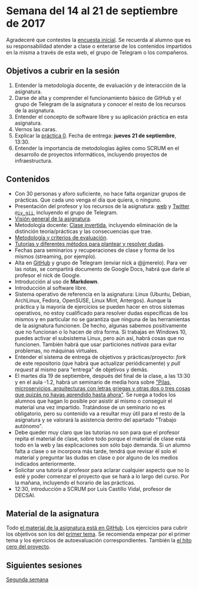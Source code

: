 # Semana del 14 al 21 de septiembre de 2017

Agradeceré que contestes la
[encuesta inicial](https://docs.google.com/forms/d/e/1FAIpQLSdAMl7eMKZ3eW-SxXwQMrXBjSy8oJUVBDqfzdX1tzmvHxZrGA/viewform). Se
recuerda al alumno que es su responsabilidad atender a clase o
enterarse de los contenidos impartidos en la misma a través de esta web, el grupo de Telegram o los compañeros. 


## Objetivos a cubrir en la sesión

1. Entender la metodología docente, de evaluación y de interacción de la asignatura.
2. Darse de alta y comprender el funcionamiento básico de GitHub y el
   grupo de Telegram de la asignatura y conocer el resto de los recursos de la asignatura.
2. Entender el concepto de software libre y su aplicación práctica en esta asignatura.
3. Vernos las caras.
4. Explicar la
   [práctica 0](http://jj.github.io/IV/documentos/proyecto/0.Repositorio). Fecha
   de entrega: **jueves 21 de septiembre**, 13:30. 
5. Entender la importancia de metodologías ágiles como SCRUM en el
   desarrollo de proyectos informáticos, incluyendo proyectos de
   infraestructura. 

## Contenidos

* Con 30 personas y aforo suficiente, no hace falta organizar grupos
  de prácticas. Que cada uno venga el día que quiera, o ninguno. 
* Presentación del profesor y los recursos de la
  asignatura: [web](http://jj.github.io/IV)
  y [Twitter `@iv_gii`](http://twitter.com/iv_gii), incluyendo el
  grupo de Telegram.
* [Visión general de la asignatura](http://grados.ugr.es/informatica/pages/infoacademica/guias_docentes/espti/infraestructuravirtual).
* Metodología
  docente:
  [Clase invertida](http://www.tecnologiasparalaeducacion.es/la-clase-inversa-flip-classroom-tecnologias/),
  incluyendo eliminación de la distinción teoría/prácticas y las
  consecuencias que trae. 
* [Metodología y criterios de evaluación](../Metodología_y_criterios_de_evaluación.md).
* [Tutorías y diferentes métodos para plantear y resolver dudas](https://github.com/JJ/IV-17-18/issues).
* Fechas para seminarios y recuperaciones de clase y forma de los mismos (streaming, por ejemplo).
* Alta en [GitHub](http://github.com) y grupo de Telegram (enviar nick
  a @jjmerelo). Para ver las notas, se compartirá documento de Google
  Docs, habrá que darle al profesor el nick de Google.
* Introducción al uso de **Markdown**.
* Introducción al software libre.
* Sistema operativo de referencia en la asignatura: Linux (Ubuntu,
  Debian, ArchLinux, Fedora, OpenSUSE, Linux Mint, Antergos). Aunque la práctica
  y la mayoría de ejercicios se pueden hacer en otros sistemas
  operativos, no estoy cualificado para resolver dudas
  específicas de los mismos y en particular no se garantiza que
  ninguna de las herramientas de la asignatura funcionen. De hecho, algunas
  sabemos positivamente que no funcionan o lo hacen de otra forma. Si
  trabajas en Windows 10, puedes activar el subsistema Linux, pero aún
  así, habrá cosas que no funcionen. También habrá que usar
  particiones *nativas* para evitar problemas, no máquinas virtuales. 
* Entender el sistema de entrega de objetivos y prácticas/proyecto: *fork* de este repositorio (que
  habrá que actualizar periódicamente) y *pull request* al mismo para
  "entrega" de objetivos y demás. 
* El martes día 19 de septiembre, después del final de la clase, a las
  13:30 y en el aula -1.2, habrá un
  seminario de media hora sobre ["Pilas, microservicios, arquitecturas con letras griegas y otras dos o tres cosas que quizás no hayas aprendido hasta ahora"](https://www.meetup.com/es-ES/Granada-Geek/events/242919355/). Se ruega a todos los alumnos que hagan lo
  posible por asistir al mismo o conseguir el material una vez
  impartido. Tratándose de un seminario no es obligatorio, pero su
  contenido va a resultar muy útil para el resto de la asignatura y se
  valorará la asistencia dentro del apartado "Trabajo autónomo". 
* Debe queder muy claro que las tutorías no son para que el profesor
  repita el material de clase, sobre todo porque el material de clase
  está todo en la web y las explicaciones son sólo bajo demanda. Si un
  alumno falta a clase o se incorpora más tarde, tendrá que revisar él
  solo el material y preguntar las dudas en clase o por alguno de los
  medios indicados anteriormente.
* Solicitar una tutoría al profesor para aclarar cualquier aspecto que
  no lo esté y poder comenzar el proyecto que se hará a lo largo
  del curso. Por la mañana, incluyendo el horario de las prácticas.
* 12:30, introducción a SCRUM por Luis Castillo Vidal, profesor de
  DECSAI. 

## Material de la asignatura

Todo
[el material de la asignatura está en GitHub](http://jj.github.io/IV). Los ejercicios para cubrir los objetivos son los del [primer tema](http://jj.github.io/IV/documentos/temas/Intro_concepto_y_soporte_fisico). Se
recomienda empezar por el primer tema y los ejercicios de
autoevaluación correspondientes. También la
[el hito cero del proyecto](http://jj.github.io/IV/documentos/proyecto/0.Repositorio). 

## Siguientes sesiones

[Segunda semana](semana-02.md)
